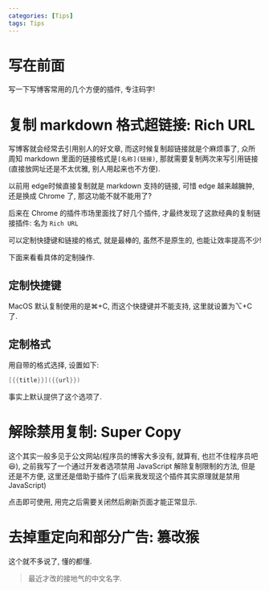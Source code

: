 ```yaml
---
categories: [Tips]
tags: Tips
---
```


# 写在前面



写一下写博客常用的几个方便的插件, 专注码字!



# 复制 markdown 格式超链接: Rich URL

写博客就会经常去引用别人的好文章, 而这时候复制超链接就是个麻烦事了, 众所周知 markdown 里面的链接格式是`[名称](链接)`, 那就需要复制两次来写引用链接(直接放网址还是不太优雅, 别人用起来也不方便).

以前用 edge时候直接复制就是 markdown 支持的链接, 可惜 edge 越来越臃肿, 还是换成 Chrome 了, 那这功能不就不能用了?

后来在 Chrome 的插件市场里面找了好几个插件, 才最终发现了这款经典的复制链接插件: 名为 `Rich URL` 

可以定制快捷键和链接的格式, 就是最棒的, 虽然不是原生的, 也能让效率提高不少!

下面来看看具体的定制操作. 

## 定制快捷键

MacOS 默认复制使用的是⌘+C, 而这个快捷键并不能支持, 这里就设置为⌥+C 了. 

## 定制格式

用自带的格式选择, 设置如下:

```c
[{{title}}]({{url}})
```

事实上默认提供了这个选项了. 



# 解除禁用复制: Super Copy

这个其实一般多见于公文网站(程序员的博客大多没有, 就算有, 也拦不住程序员吧:laughing:), 之前我写了一个通过开发者选项禁用 JavaScript 解除复制限制的方法, 但是还是不方便, 这里还是借助于插件了(后来我发现这个插件其实原理就是禁用 JavaScript)

点击即可使用, 用完之后需要关闭然后刷新页面才能正常显示. 





# 去掉重定向和部分广告: 篡改猴

这个就不多说了, 懂的都懂. 

>   最近才改的接地气的中文名字. 
